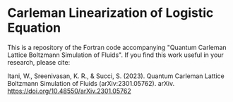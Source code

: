 # Carleman Linearization of Logistic Equation

This is a repository of the Fortran code accompanying "Quantum Carleman Lattice Boltzmann Simulation of Fluids". If you find this work useful in your research, please cite:

Itani, W., Sreenivasan, K. R., & Succi, S. (2023). Quantum Carleman Lattice Boltzmann Simulation of Fluids (arXiv:2301.05762). arXiv. https://doi.org/10.48550/arXiv.2301.05762

